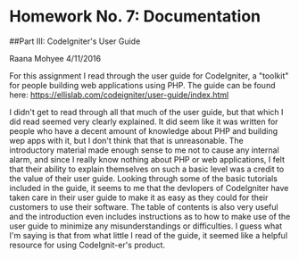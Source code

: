 # Homework No. 7: Documentation
##Part III: CodeIgniter's User Guide

Raana Mohyee
4/11/2016

For this assignment I read through the user guide for CodeIgniter, a "toolkit" for people building web applications using PHP.
The guide can be found here: https://ellislab.com/codeigniter/user-guide/index.html

I didn't get to read through all that much of the user guide, but that which I did read seemed very clearly explained. It did seem like it was written for people who have a decent amount of knowledge about PHP and building wep apps with it, but I don't think that that is
unreasonable. The introductory material made enough sense to me not to cause any internal alarm, and since I really know nothing about PHP or web applications, I felt that their ability to explain themselves on such a basic level was a credit to the value of their user guide. Looking through some of the basic tutorials included in the guide, it seems to me that the devlopers of CodeIgniter have taken care in their user guide to make it as easy as they could for their customers to use their software. The table of contents is also very useful and the introduction even includes instructions as to how to make use of the user guide to minimize any misunderstandings or difficulties. I guess what I'm saying is that from what little I read of the guide, it seemed like a helpful resource for using CodeIgnit-er's product.
